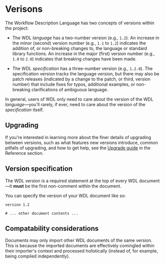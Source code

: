 # Verisons

The Workflow Description Language has two concepts of versions within the project:

* The WDL _language_ has a two-number version (e.g., `1.2`). An increase in the
  minor (second) version number (e.g., `1.1` to `1.2`) indicates the addition
  of, or non-breaking changes to, the language or standard library functions. An
  increase in the major (first) version number (e.g., `1.0` to `2.0`) indicates
  that breaking changes have been made.

* The WDL _specification_ has a three-number version (e.g., `1.2.0`). The
  specification version tracks the language version, but there may also be patch
  releases (indicated by a change to the patch, or third, version number) that
  include fixes for typos, additional examples, or non-breaking clarifications
  of ambiguous language.

In general, users of WDL only need to care about the version of the WDL
_language_—you'll rarely, if ever, need to care about the version of the
_specification_ itself.

## Upgrading

If you're interested in learning more about the finer details of upgrading
between versions, such as what features new versions introduce, common pitfalls
of upgrading, and how to get help, see the [Upgrade guide] in the Reference section.

## Version specification

The WDL version is a required statement at the top of every WDL document—it
**must** be the first non-comment within the document.

You can specify the version of your WDL document like so:

```wdl
version 1.2

# ... other document contents ...
```

## Compatability considerations

Documents may only import other WDL documents of the same version. This is
because the imported documents are effectively comingled within their importer's
context and processed holistically (instead of, for example, being compiled
independently).

[Upgrade guide]: ../reference/upgrade-guide.md
